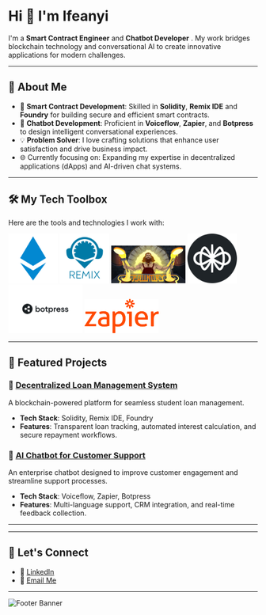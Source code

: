# Hi 👋 I'm Ifeanyi

I'm a **Smart Contract Engineer** and **Chatbot Developer** . My work bridges blockchain technology and conversational AI to create innovative applications for modern challenges.

---

## 🚀 About Me

- 🔑 **Smart Contract Development**: Skilled in **Solidity**, **Remix IDE** and **Foundry** for building secure and efficient smart contracts.
- 🤖 **Chatbot Development**: Proficient in **Voiceflow**, **Zapier**, and **Botpress** to design intelligent conversational experiences.
- 💡 **Problem Solver**: I love crafting solutions that enhance user satisfaction and drive business impact.
- 🌐 Currently focusing on: Expanding my expertise in decentralized applications (dApps) and AI-driven chat systems.

---

## 🛠️ My Tech Toolbox

Here are the tools and technologies I work with:

<img src="https://github.com/KingShades/certain-images/blob/20331c7c9d155fa8fd79dd34b60ee20588fd9912/solidity-1-512.png" alt="Solidity Logo" width="100" /> <img src="https://github.com/KingShades/certain-images/blob/20331c7c9d155fa8fd79dd34b60ee20588fd9912/0xa923A7CD364779c8b97522ca031804Ce639fA2Be.png" width="100"/> <img src="https://github.com/KingShades/certain-images/blob/20331c7c9d155fa8fd79dd34b60ee20588fd9912/foundry-banner.png" width="150"/> <img src="https://github.com/KingShades/certain-images/blob/20331c7c9d155fa8fd79dd34b60ee20588fd9912/68747470733a2f2f63646e2e766f696365666c6f772e636f6d2f6173736574732f6c6f676f2e706e67.png" width="100"/> <img src="https://raw.githubusercontent.com/KingShades/certain-images/1acd62d0a0c4bbe692fdfd5eaa8beb55aaa30f4a/botpress.png" width="150"/> <img src="https://github.com/KingShades/certain-images/blob/1acd62d0a0c4bbe692fdfd5eaa8beb55aaa30f4a/Zapier_logo.svg.png" width="150"/>





---

## 🌟 Featured Projects

### 🏦 [Decentralized Loan Management System](https://github.com/your-repo)
A blockchain-powered platform for seamless student loan management.

- **Tech Stack**: Solidity, Remix IDE, Foundry
- **Features**: Transparent loan tracking, automated interest calculation, and secure repayment workflows.

### 💬 [AI Chatbot for Customer Support](https://github.com/your-repo)
An enterprise chatbot designed to improve customer engagement and streamline support processes.

- **Tech Stack**: Voiceflow, Zapier, Botpress
- **Features**: Multi-language support, CRM integration, and real-time feedback collection.

---

---

## 🤝 Let's Connect
- 💼 [LinkedIn](https://www.linkedin.com/in/ifeanyi-igboanugo-922719214/)
- 📧 [Email Me](igboanugoifeanyi.c@gmail.com)

---

![Footer Banner](https://via.placeholder.com/1200x100.png?text=Thanks+for+visiting!)


<!--
**IIfeanyi/iifeanyi** is a ✨ _special_ ✨ repository because its `README.md` (this file) appears on your GitHub profile.

Here are some ideas to get you started:

- 🔭 I’m currently working on ...
- 🌱 I’m currently learning ...
- 👯 I’m looking to collaborate on ...
- 🤔 I’m looking for help with ...
- 💬 Ask me about ...
- 📫 How to reach me: ...
- 😄 Pronouns: ...
- ⚡ Fun fact: ...
-->
